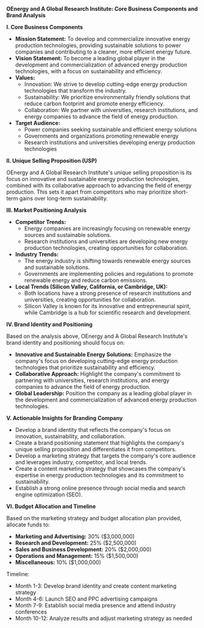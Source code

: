 **OEnergy and A Global Research Institute: Core Business Components and Brand Analysis**

**I. Core Business Components**

* **Mission Statement:** To develop and commercialize innovative energy production technologies, providing sustainable solutions to power companies and contributing to a cleaner, more efficient energy future.
* **Vision Statement:** To become a leading global player in the development and commercialization of advanced energy production technologies, with a focus on sustainability and efficiency.
* **Values:**
	+ Innovation: We strive to develop cutting-edge energy production technologies that transform the industry.
	+ Sustainability: We prioritize environmentally friendly solutions that reduce carbon footprint and promote energy efficiency.
	+ Collaboration: We partner with universities, research institutions, and energy companies to advance the field of energy production.
* **Target Audience:**
	+ Power companies seeking sustainable and efficient energy solutions
	+ Governments and organizations promoting renewable energy
	+ Research institutions and universities developing energy production technologies

**II. Unique Selling Proposition (USP)**

OEnergy and A Global Research Institute's unique selling proposition is its focus on innovative and sustainable energy production technologies, combined with its collaborative approach to advancing the field of energy production. This sets it apart from competitors who may prioritize short-term gains over long-term sustainability.

**III. Market Positioning Analysis**

* **Competitor Trends:**
	+ Energy companies are increasingly focusing on renewable energy sources and sustainable solutions.
	+ Research institutions and universities are developing new energy production technologies, creating opportunities for collaboration.
* **Industry Trends:**
	+ The energy industry is shifting towards renewable energy sources and sustainable solutions.
	+ Governments are implementing policies and regulations to promote renewable energy and reduce carbon emissions.
* **Local Trends (Silicon Valley, California, or Cambridge, UK):**
	+ Both locations have a strong presence of research institutions and universities, creating opportunities for collaboration.
	+ Silicon Valley is known for its innovative and entrepreneurial spirit, while Cambridge is a hub for scientific research and development.

**IV. Brand Identity and Positioning**

Based on the analysis above, OEnergy and A Global Research Institute's brand identity and positioning should focus on:

* **Innovative and Sustainable Energy Solutions:** Emphasize the company's focus on developing cutting-edge energy production technologies that prioritize sustainability and efficiency.
* **Collaborative Approach:** Highlight the company's commitment to partnering with universities, research institutions, and energy companies to advance the field of energy production.
* **Global Leadership:** Position the company as a leading global player in the development and commercialization of advanced energy production technologies.

**V. Actionable Insights for Branding Company**

* Develop a brand identity that reflects the company's focus on innovation, sustainability, and collaboration.
* Create a brand positioning statement that highlights the company's unique selling proposition and differentiates it from competitors.
* Develop a marketing strategy that targets the company's core audience and leverages industry, competitor, and local trends.
* Create a content marketing strategy that showcases the company's expertise in energy production technologies and its commitment to sustainability.
* Establish a strong online presence through social media and search engine optimization (SEO).

**VI. Budget Allocation and Timeline**

Based on the marketing strategy and budget allocation plan provided, allocate funds to:

* **Marketing and Advertising:** 30% ($3,000,000)
* **Research and Development:** 25% ($2,500,000)
* **Sales and Business Development:** 20% ($2,000,000)
* **Operations and Management:** 15% ($1,500,000)
* **Miscellaneous:** 10% ($1,000,000)

Timeline:

* Month 1-3: Develop brand identity and create content marketing strategy
* Month 4-6: Launch SEO and PPC advertising campaigns
* Month 7-9: Establish social media presence and attend industry conferences
* Month 10-12: Analyze results and adjust marketing strategy as needed